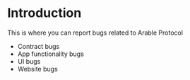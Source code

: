 # Introduction

This is where you can report bugs related to Arable Protocol
- Contract bugs
- App functionality bugs
- UI bugs
- Website bugs

